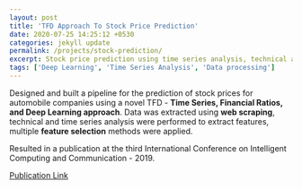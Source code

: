 ```yaml
---
layout: post
title: 'TFD Approach To Stock Price Prediction'
date: 2020-07-25 14:25:12 +0530
categories: jekyll update
permalink: /projects/stock-prediction/
excerpt: Stock price prediction using time series analysis, technical analysis and deep learning.
tags: ['Deep Learning', 'Time Series Analysis', 'Data processing']
---
```


Designed and built a pipeline for the prediction of stock prices for automobile companies using a novel TFD - **Time Series, Financial Ratios, and Deep Learning approach**. Data was extracted using **web scraping**, technical and time series analysis were performed to extract features, multiple **feature selection** methods were applied.

Resulted in a publication at the third International Conference on Intelligent Computing and Communication - 2019.

[Publication Link][tfd-publication-link]

[tfd-publication-link]: https://link.springer.com/chapter/10.1007/978-981-15-1084-7_61
